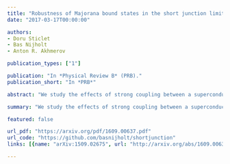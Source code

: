 ```yaml
---
title: "Robustness of Majorana bound states in the short junction limit"
date: "2017-03-17T00:00:00"

authors:
- Doru Sticlet
- Bas Nijholt
- Anton R. Akhmerov

publication_types: ["1"]

publication: "In *Physical Review B* (PRB)."
publication_short: "In *PRB*"

abstract: "We study the effects of strong coupling between a superconductor and a semiconductor nanowire on the creation of the Majorana bound states, when the quasiparticle dwell time in the normal part of the nanowire is much shorter than the inverse superconducting gap. This \"short junction\" limit is relevant for the recent experiments using the epitaxially grown aluminum characterized by a transparent interface with the semiconductor and a small superconducting gap. We find that the small superconducting gap does not have a strong detrimental effect on the Majorana properties. Specifically, both the critical magnetic field required for creating a topological phase and the size of the Majorana bound states are independent of the superconducting gap. The critical magnetic field scales with the wire cross section, while the relative importance of the orbital and Zeeman effects of the magnetic field is controlled by the material parameters only: $g$-factor, effective electron mass, and the semiconductor-superconductor interface transparency."

summary: "We study the effects of strong coupling between a superconductor and a semiconductor nanowire on the creation of the Majorana bound states, when the quasiparticle dwell time in the normal part of the nanowire is much shorter than the inverse superconducting gap."

featured: false

url_pdf: "https://arxiv.org/pdf/1609.00637.pdf"
url_code: "https://github.com/basnijholt/shortjunction"
links: [{name: "arXiv:1509.02675", url: "http://arxiv.org/abs/1609.00637"}, {name: "10.1103/PhysRevB.95.115421", url: "https://journals.aps.org/prb/abstract/10.1103/PhysRevB.95.115421"}]

---
```


